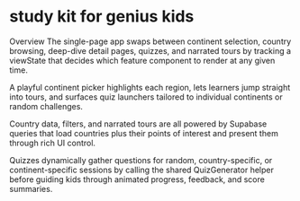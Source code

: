 # study kit for genius kids
Overview
The single-page app swaps between continent selection, country browsing, deep-dive detail pages, quizzes, and narrated tours by tracking a viewState that decides which feature component to render at any given time.

A playful continent picker highlights each region, lets learners jump straight into tours, and surfaces quiz launchers tailored to individual continents or random challenges.

Country data, filters, and narrated tours are all powered by Supabase queries that load countries plus their points of interest and present them through rich UI control.

Quizzes dynamically gather questions for random, country-specific, or continent-specific sessions by calling the shared QuizGenerator helper before guiding kids through animated progress, feedback, and score summaries.